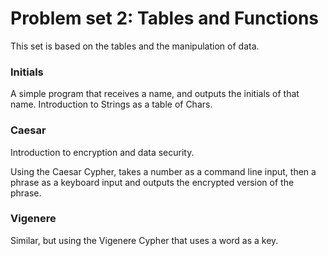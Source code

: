 # Problem set 2: Tables and Functions

This set is based on the tables and the manipulation of data. 

### **Initials**
A simple program that receives a name, and outputs the initials of that name. Introduction to Strings as a table of Chars.

### **Caesar**
Introduction to encryption and data security.

Using the Caesar Cypher, takes a number as a command line input, then a phrase as a keyboard input and outputs the encrypted version of the phrase. 

### **Vigenere**
Similar, but using the Vigenere Cypher that uses a word as a key. 